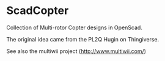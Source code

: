 ScadCopter
==========

Collection of Multi-rotor Copter designs in OpenScad.

The original idea came from the PL2Q Hugin on Thingiverse.

See also the multiwii project (http://www.multiwii.com/)
